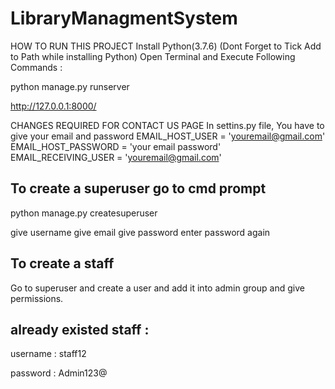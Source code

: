 # LibraryManagmentSystem

HOW TO RUN THIS PROJECT
Install Python(3.7.6) (Dont Forget to Tick Add to Path while installing Python)
Open Terminal and Execute Following Commands :

python manage.py runserver

http://127.0.0.1:8000/


CHANGES REQUIRED FOR CONTACT US PAGE
In settins.py file, You have to give your email and password
EMAIL_HOST_USER = 'youremail@gmail.com'
EMAIL_HOST_PASSWORD = 'your email password'
EMAIL_RECEIVING_USER = 'youremail@gmail.com'


## To create a superuser go to cmd prompt

python manage.py createsuperuser

give username
give email
give password
enter password again 

## To create a staff

Go to superuser and create a user and add it into admin group and give permissions.


## already existed staff :

username : staff12

password : Admin123@

